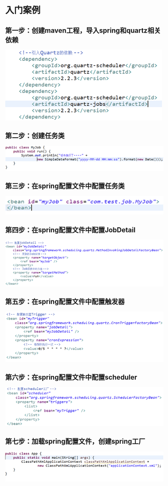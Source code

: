 # 入门案例

## 第一步：创建maven工程，导入spring和quartz相关依赖

![](../../.gitbook/assets/image%20%28195%29.png)

## 第二步：创建任务类

![](../../.gitbook/assets/image%20%28162%29.png)

## 第三步：在spring配置文件中配置任务类

![](../../.gitbook/assets/image%20%28152%29.png)

## 第四步：在spring配置文件中配置JobDetail

![](../../.gitbook/assets/image%20%2839%29.png)

## 第五步：在spring配置文件中配置触发器

![](../../.gitbook/assets/image%20%2896%29.png)

## 第六步：在spring配置文件中配置scheduler

![](../../.gitbook/assets/image%20%28130%29.png)

## 第七步：加载spring配置文件，创建spring工厂

![](../../.gitbook/assets/image%20%2868%29.png)

